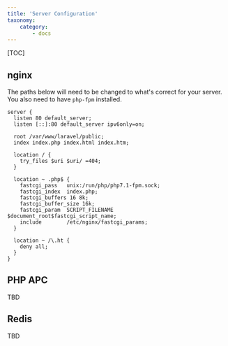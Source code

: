 ```yaml
---
title: 'Server Configuration'
taxonomy:
    category:
        - docs
---
```


[TOC]

## nginx 

The paths below will need to be changed to what's correct for your server. You also need to have `php-fpm` installed. 

```nginx
server {
  listen 80 default_server;
  listen [::]:80 default_server ipv6only=on;

  root /var/www/laravel/public;
  index index.php index.html index.htm;

  location / {
    try_files $uri $uri/ =404;
  }

  location ~ .php$ {
    fastcgi_pass   unix:/run/php/php7.1-fpm.sock;
    fastcgi_index  index.php;
    fastcgi_buffers 16 8k;
    fastcgi_buffer_size 16k;
    fastcgi_param  SCRIPT_FILENAME  $document_root$fastcgi_script_name;
    include        /etc/nginx/fastcgi_params;
  }

  location ~ /\.ht {
    deny all;
  }
}
```

## PHP APC

TBD

## Redis

TBD
